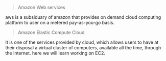 >Amazon Web services

aws is a subsiduary of amazon that provides on demand cloud computing platform to user on a metered pay-as-you-go basis.

>Amazon Elastic Compute Cloud

 It is one of the services provided by cloud, which allows users to have at their disposal a virtual cluster of computers, available all the time, through the Internet.
 here we will learn working on EC2.
